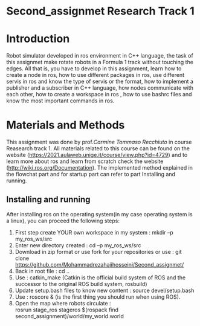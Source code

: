 # Second_assignmet Research Track 1


Introduction
================================

Robot simulator developed in ros environment in C++ language, the task of this assignmet make rotate robots in a Formula 1 track without touching the edges. All that is, you have to develop in this assignment, learn how to create a node in ros, how to use different packages in ros, use different servis in ros and know the type of servis or the format, how to implement a publisher and a subscriber in C++ language, how nodes communicate with each other, how to create a workspace in ros , how to use bashrc files and know the most important commands in ros.

Materials and Methods
=========================

This assignment was done by prof._Carmine Tommaso Recchiuto_ in course Reasearch track 1. All materials related to this course can be found on the website (https://2021.aulaweb.unige.it/course/view.php?id=4729) and to learn more about ros and learn from scratch check the website (http://wiki.ros.org/Documentation). The implemented method explained in the flowchat part and for startup part can refer to part Installing and running.

Installing and running
----------------------
After installing ros on the operating system(in my case operating system is a linux), you can proceed the following steps:
1. First step create YOUR own workspace in my system : mkdir –p my_ros_ws/src
2. Enter new directory created : cd –p my_ros_ws/src
3. Download in zip format or use fork for your repositories or use :
  git clone https://github.com/Mohammadrezahajihosseini/Second_assignmet/
4. Back in root file : cd ..
5. Use : catkin_make (Catkin is the official build system of ROS and the successor to the original ROS build system, rosbuild)
6. Update setup.bash files to know new content : source devel/setup.bash
7. Use : roscore & (is the first thing you should run when using ROS).
8. Open the map where robots circulate :  
  rosrun stage_ros stageros $(rospack find second_assignment)/world/my_world.world
